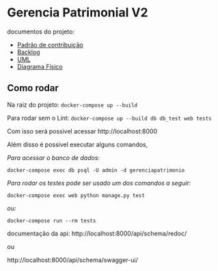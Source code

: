 # Gerencia Patrimonial V2
documentos do projeto:
- [Padrão de contribuição](https://joao-artl.github.io/Gerencia_Patrimonial_V2/#/./padraoCommit)
- [Backlog](https://joao-artl.github.io/Gerencia_Patrimonial_V2/#/./backlog)
- [UML](https://joao-artl.github.io/Gerencia_Patrimonial_V2/#/./uml)
- [Diagrama Físico](https://joao-artl.github.io/Gerencia_Patrimonial_V2/#/./modelagemBanco)

## Como rodar

Na raiz do projeto:
```docker-compose up --build```

Para rodar sem o Lint:
```docker-compose up --build db db_test web tests```

Com isso será possivel acessar http://localhost:8000

Além disso é possivel executar alguns comandos, 

*Para acessar o banco de dados:*

```docker-compose exec db psql -U admin -d gerenciapatrimonio```

*Para rodar os testes pode ser usado um dos comandos a seguir:*

```docker-compose exec web python manage.py test```

*ou:*

```docker-compose run --rm tests```

documentação da api: http://localhost:8000/api/schema/redoc/

ou

http://localhost:8000/api/schema/swagger-ui/